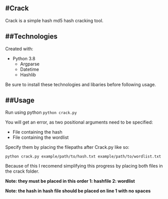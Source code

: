 #Crack
---

Crack is a simple hash md5 hash cracking tool.

##Technologies
---

Created with:
* Python 3.8
  * Argparse
  * Datetime
  * Hashlib

Be sure to install these technologies and libaries before following usage.

##Usage
---

Run using python `python crack.py`

You will get an error, as two positional arguments need to be specified:
  * File containing the hash
  * File containing the wordlist
  
Specify them by placing the filepaths after Crack.py like so:

`python crack.py example/path/to/hash.txt example/path/to/wordlist.txt`

Because of this I recomend simplifying this progress by placing both files in the crack folder.

**Note: they must be placed in this order 1: hashfile 2: wordlist**

**Note: the hash in hash file should be placed on line 1 with no spaces**
